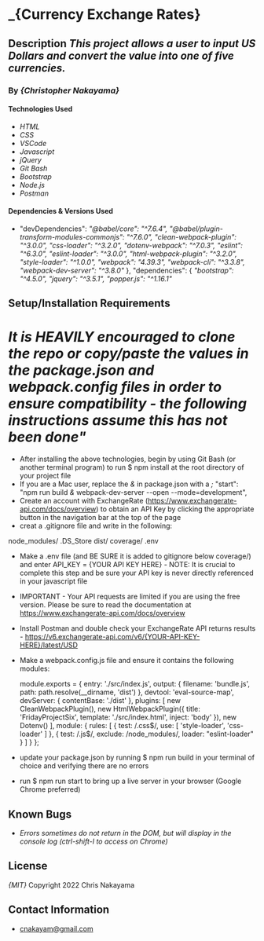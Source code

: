 # _{Currency Exchange Rates}

## Description _This project allows a user to input US Dollars and convert the value into one of five currencies._

### By _{Christopher Nakayama}_


#### Technologies Used

* _HTML_
* _CSS_
* _VSCode_
* _Javascript_
* _jQuery_
* _Git Bash_
* _Bootstrap_
* _Node.js_
* _Postman_

#### Dependencies & Versions Used
* "devDependencies":
    _"@babel/core": "^7.6.4",_
    _"@babel/plugin-transform-modules-commonjs": "^7.6.0",_
    _"clean-webpack-plugin": "^3.0.0",_
    _"css-loader": "^3.2.0",_
    _"dotenv-webpack": "^7.0.3",_
    _"eslint": "^6.3.0",_
    _"eslint-loader": "^3.0.0",_
    _"html-webpack-plugin": "^3.2.0",_
    _"style-loader": "^1.0.0",_
    _"webpack": "4.39.3",_
    _"webpack-cli": "^3.3.8",_
    _"webpack-dev-server": "^3.8.0"_
  },
  "dependencies": {
    _"bootstrap": "^4.5.0",_
    _"jquery": "^3.5.1",_
    _"popper.js": "^1.16.1"_




## Setup/Installation Requirements
# _It is HEAVILY encouraged to clone the repo or copy/paste the values in the package.json and webpack.config files in order to ensure compatibility - the following instructions assume this has not been done"_

* After installing the above technologies, begin by using Git Bash (or another terminal program) to run $ npm install at the root directory of your project file
* If you are a Mac user, replace the _&_ in package.json  with a _;_ "start": "npm run build _&_ webpack-dev-server --open --mode=development",
* Create an account with ExchangeRate (https://www.exchangerate-api.com/docs/overview) to obtain an API Key by clicking the appropriate button in the navigation bar at the top of the page
* creat a .gitignore file and write in the following:

node_modules/
.DS_Store
dist/
coverage/
.env

* Make a .env file (and BE SURE it is added to gitignore below coverage/) and enter API_KEY = {YOUR API KEY HERE} - NOTE: It is crucial to complete this step and be sure your API key is never directly referenced in your javascript file
* IMPORTANT - Your API requests are limited if you are using the free version. Please be sure to read the documentation at https://www.exchangerate-api.com/docs/overview
* Install Postman and double check your ExchangeRate API returns results - https://v6.exchangerate-api.com/v6/{YOUR-API-KEY-HERE}/latest/USD
* Make a webpack.config.js file and ensure it contains the following modules:

    module.exports = {
      entry: './src/index.js',
      output: {
        filename: 'bundle.js',
        path: path.resolve(__dirname, 'dist')
      },
      devtool: 'eval-source-map',
      devServer: {
        contentBase: './dist'
      },
      plugins: [
        new CleanWebpackPlugin(),
        new HtmlWebpackPlugin({
          title: 'FridayProjectSix',
          template: './src/index.html',
          inject: 'body'
        }),
        new Dotenv()
      ],
      module: {
        rules: [
          {
            test: /\.css$/,
            use: [
              'style-loader',
              'css-loader'
            ]
          },
          {
            test: /\.js$/,
            exclude: /node_modules/,
            loader: "eslint-loader"
          }
        ]
      }
    };
* update your package.json by running $ npm run build in your terminal of choice and verifying there are no errors
* run $ npm run start to bring up a live server in your browser (Google Chrome preferred)


## Known Bugs
* _Errors sometimes do not return in the DOM, but will display in the console log (ctrl-shift-I to access on Chrome)_

## License
_{MIT}_ Copyright 2022 Chris Nakayama

## Contact Information
* cnakayam@gmail.com
